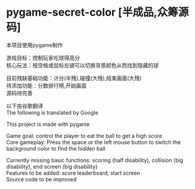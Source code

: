 # pygame-secret-color [半成品,众筹源码]
本项目使用pygame制作 <br>

游戏目标：控制玩家吃球得高分 <br>
核心玩法：按空格或鼠标左键可以切换背景颜色从而找到隐藏的球 <br>

目前残缺基础功能：计分(半残),碰撞(大残),结束画面(大残) <br>
待添加功能：分数排行榜,开始画面 <br>
源码待完善 <br>

以下由谷歌翻译 <br>
The following is translated by Google <br>

This project is made with pygame <br>

Game goal: control the player to eat the ball to get a high score <br>
Core gameplay: Press the space or the left mouse button to switch the background color to find the hidden ball <br>

Currently missing basic functions: scoring (half disability), collision (big disability), end screen (big disability) <br>
Features to be added: score leaderboard, start screen <br>
Source code to be improved <br>
